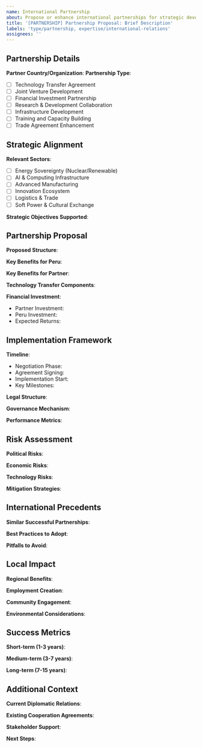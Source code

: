 ```yaml
---
name: International Partnership
about: Propose or enhance international partnerships for strategic development
title: '[PARTNERSHIP] Partnership Proposal: Brief Description'
labels: 'type/partnership, expertise/international-relations'
assignees: ''
---
```


## Partnership Details
**Partner Country/Organization**: 
**Partnership Type**:
- [ ] Technology Transfer Agreement
- [ ] Joint Venture Development
- [ ] Financial Investment Partnership
- [ ] Research & Development Collaboration
- [ ] Infrastructure Development
- [ ] Training and Capacity Building
- [ ] Trade Agreement Enhancement

## Strategic Alignment
**Relevant Sectors**:
- [ ] Energy Sovereignty (Nuclear/Renewable)
- [ ] AI & Computing Infrastructure
- [ ] Advanced Manufacturing
- [ ] Innovation Ecosystem
- [ ] Logistics & Trade
- [ ] Soft Power & Cultural Exchange

**Strategic Objectives Supported**: 

## Partnership Proposal
**Proposed Structure**: 

**Key Benefits for Peru**: 

**Key Benefits for Partner**: 

**Technology Transfer Components**: 

**Financial Investment**: 
- Partner Investment: 
- Peru Investment: 
- Expected Returns: 

## Implementation Framework
**Timeline**: 
- Negotiation Phase: 
- Agreement Signing: 
- Implementation Start: 
- Key Milestones: 

**Legal Structure**: 

**Governance Mechanism**: 

**Performance Metrics**: 

## Risk Assessment
**Political Risks**: 

**Economic Risks**: 

**Technology Risks**: 

**Mitigation Strategies**: 

## International Precedents
**Similar Successful Partnerships**: 

**Best Practices to Adopt**: 

**Pitfalls to Avoid**: 

## Local Impact
**Regional Benefits**: 

**Employment Creation**: 

**Community Engagement**: 

**Environmental Considerations**: 

## Success Metrics
**Short-term (1-3 years)**: 

**Medium-term (3-7 years)**: 

**Long-term (7-15 years)**: 

## Additional Context
**Current Diplomatic Relations**: 

**Existing Cooperation Agreements**: 

**Stakeholder Support**: 

**Next Steps**: 
